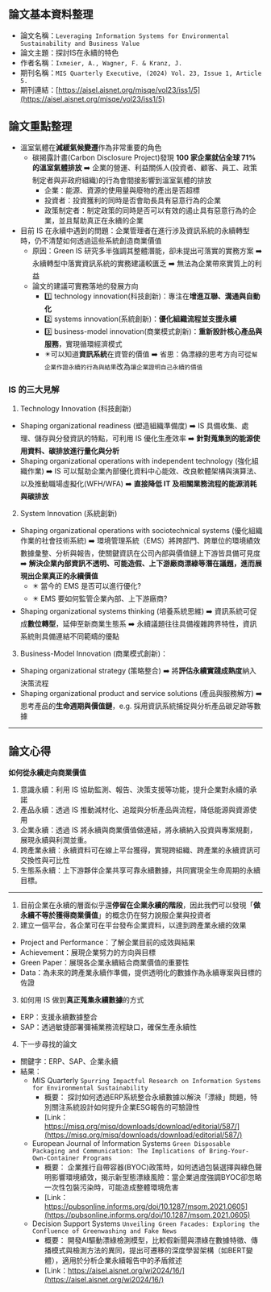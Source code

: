 ## 論文基本資料整理
- 論文名稱：`Leveraging Information Systems for Environmental Sustainability and Business Value`
- 論文主題：探討IS在永續的特色
- 作者名稱：`Ixmeier, A., Wagner, F. & Kranz, J.`
- 期刊名稱：`MIS Quarterly Executive, (2024) Vol. 23, Issue 1, Article 5.`
- 期刊連結：[https://aisel.aisnet.org/misqe/vol23/iss1/5](https://aisel.aisnet.org/misqe/vol23/iss1/5)

## 論文重點整理
- 溫室氣體在**減緩氣候變遷**作為非常重要的角色
  - 碳揭露計畫(Carbon Disclosure Project)發現 **100 家企業就佔全球 71% 的溫室氣體排放** ➡️ 企業的營運、利益關係人(投資者、顧客、員工、政策制定者與非政府組織)的行為會間接影響到溫室氣體的排放
    - 企業：能源、資源的使用量與廢物的產出是否超標
    - 投資者：投資獲利的同時是否會助長具有惡意行為的企業
    - 政策制定者：制定政策的同時是否可以有效的遏止具有惡意行為的企業，並且幫助真正在永續的企業
- 目前 IS 在永續中遇到的問題：企業管理者在進行涉及資訊系統的永續轉型時，仍不清楚如何透過這些系統創造商業價值
  - 原因：Green IS 研究多半強調其整體潛能，卻未提出可落實的實務方案 ➡️ 永續轉型中落實資訊系統的實務建議較匱乏 ➡️ 無法為企業帶來實質上的利益
  - 論文的建議可實務落地的發展方向 
    - 1️⃣ technology innovation(科技創新)：專注在**增進互聯、溝通與自動化**
    - 2️⃣ systems innovation(系統創新)：**優化組織流程並支援永續**
    - 3️⃣ business-model innovation(商業模式創新)：**重新設計核心產品與服務**，實現循環經濟模式
    - ✴️可以知道**資訊系統**在資管的價值 ➡️ 省思：偽漂綠的思考方向可從`幫企業作證永續的行為與結果`改為`讓企業證明自己永續的價值`
### IS 的三大見解
1. Technology Innovation (科技創新)
  - Shaping organizational readiness (塑造組織準備度) ➡️ IS 具備收集、處理、儲存與分發資訊的特點，可利用 IS 優化生產效率 ➡️ **針對蒐集到的能源使用資料、碳排放進行量化與分析**
  - Shaping organizational operations with independent technology (強化組織作業) ➡️ IS 可以幫助企業內部優化資料中心能效、改良軟體架構與演算法、以及推動職場虛擬化(WFH/WFA) ➡️ **直接降低 IT 及相關業務流程的能源消耗與碳排放**
2. System Innovation (系統創新)
  - Shaping organizational operations with sociotechnical systems (優化組織作業的社會技術系統) ➡️ 環境管理系統（EMS）將跨部門、跨單位的環境績效數據彙整、分析與報告，使關鍵資訊在公司內部與價值鏈上下游皆具備可見度 ➡️ **解決企業內部資訊不透明、可能造假、上下游廠商漂綠等潛在議題，進而展現出企業真正的永續價值**
    - ✴️ 當今的 EMS 是否可以進行優化?
    - ✴️ EMS 要如何監管企業內部、上下游廠商?
  - Shaping organizational systems thinking (培養系統思維) ➡️ 資訊系統可促成**數位轉型**，延伸至新商業生態系 ➡️ 永續議題往往具備複雜跨界特性，資訊系統則具備連結不同範疇的優點
3. Business-Model Innovation (商業模式創新)：
  - Shaping organizational strategy (策略整合) ➡️ 將**評估永續實踐成熟度**納入決策流程
  - Shaping organizational product and service solutions (產品與服務解方) ➡️ 思考產品的**生命週期與價值鏈**，e.g. 採用資訊系統捕捉與分析產品碳足跡等數據

---
## 論文心得

**如何從永續走向商業價值**
1. 意識永續：利用 IS 協助監測、報告、決策支援等功能，提升企業對永續的承諾
2. 產品永續：透過 IS 推動減材化、追蹤與分析產品與流程，降低能源與資源使用
3. 企業永續：透過 IS 將永續與商業價值做連結，將永續納入投資與專案規劃，展現永續與利潤並重。
4. 跨產業永續：永續資料可在線上平台獲得，實現跨組織、跨產業的永續資訊可交換性與可比性
5. 生態系永續：上下游夥伴企業共享可靠永續數據，共同實現全生命周期的永續目標。

---

1. 目前企業在永續的層面似乎還**停留在企業永續的階段**，因此我們可以發現「**做永續不等於獲得商業價值**」的概念仍在努力說服企業與投資者
2. 建立一個平台，各企業可在平台發布企業資料，以達到跨產業永續的效果
  - Project and Performance：了解企業目前的成效與結果
  - Achievement：展現企業努力的方向與目標
  - Green Paper：展現各企業永續結合商業價值的重要性
  - Data：為未來的跨產業永續作準備，提供透明化的數據作為永續專案與目標的佐證
3. 如何用 IS 做到**真正蒐集永續數據**的方式
  - ERP：支援永續數據整合
  - SAP：透過敏捷部署彌補業務流程缺口，確保生產永續性
4. 下一步尋找的論文
  - 關鍵字：ERP、SAP、企業永續
  - 結果：
    -  MIS Quarterly `Spurring Impactful Research on Information Systems for Environmental Sustainability`
        - 概要： 探討如何透過ERP系統整合永續數據以解決「漂綠」問題，特別關注系統設計如何提升企業ESG報告的可驗證性
        - [Link：https://misq.org/misq/downloads/download/editorial/587/](https://misq.org/misq/downloads/download/editorial/587/)
    -  European Journal of Information Systems `Green Disposable Packaging and Communication: The Implications of Bring-Your-Own-Container Programs`
        - 概要： 企業推行自帶容器(BYOC)政策時，如何透過包裝選擇與綠色聲明影響環境績效，揭示新型態漂綠風險：當企業過度強調BYOC卻忽略一次性包裝污染時，可能造成整體環境危害
        - [Link：https://pubsonline.informs.org/doi/10.1287/msom.2021.0605](https://pubsonline.informs.org/doi/10.1287/msom.2021.0605)
    -  Decision Support Systems `Unveiling Green Facades: Exploring the Confluence of Greenwashing and Fake News`
        - 概要： 開發AI驅動漂綠檢測模型，比較假新聞與漂綠在數據特徵、傳播模式與檢測方法的異同，提出可遷移的深度學習架構（如BERT變體），適用於分析企業永續報告中的矛盾敘述
        - [Link：https://aisel.aisnet.org/wi2024/16/](https://aisel.aisnet.org/wi2024/16/)
